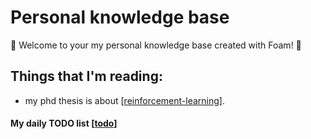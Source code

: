 # Personal knowledge base

👋 Welcome to your my personal knowledge base created with Foam! 💓

## Things that I'm reading:
- my phd thesis is about [[reinforcement-learning]].

####  My daily TODO list [[todo]]

[//begin]: # "Autogenerated link references for markdown compatibility"
[reinforcement-learning]: reinforcement-learning "Reinforcement Learning"
[todo]: todo "Todo"
[//end]: # "Autogenerated link references"
